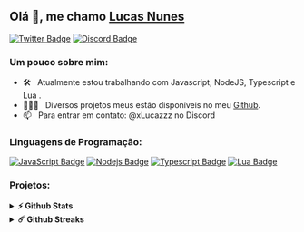 ## Olá 👋, me chamo [Lucas Nunes](https://github.com/xLucazzz/)

[![Twitter Badge](https://img.shields.io/badge/Twitter-1DA1F2?style=flat-square&logo=twitter&logoColor=white)](https://twitter.com/xLucazzzOficial)
[![Discord Badge](https://img.shields.io/badge/Discord-%237289DA.svg?style=flat-square&logo=discord&logoColor=white)](https://discord.gg/stAeSXyWyW)



### Um pouco sobre mim:

- 🛠 &nbsp; Atualmente estou trabalhando com Javascript, NodeJS, Typescript e Lua .
- 👨🏻‍💻 &nbsp; Diversos projetos meus estão disponíveis no meu [Github](https://github.com/xLucazzz).
- 📫 &nbsp; Para entrar em contato: @xLucazzz no Discord

### Linguagens de Programação:

[![JavaScript Badge](https://img.shields.io/badge/JavaScript-F7DF1E?style=flat-square&logo=javascript&logoColor=black)](https://www.javascript.com/)
[![Nodejs Badge](https://img.shields.io/badge/Node.js-43853D?style=flat-square&logo=node.js&logoColor=white)](https://nodejs.org/en/)
[![Typescript Badge](https://img.shields.io/badge/TypeScript-3178C6?logo=TypeScript&logoColor=FFF&style=flat-square)](https://www.typescriptlang.org/)
[![Lua Badge](https://img.shields.io/badge/Lua-2C2D72?style=flat-square&logo=lua&logoColor=white)](https://www.lua.org/)


### Projetos:

<details> 
  <summary><b>⚡ Github Stats</b></summary>

<img height="180em" src="https://github-readme-stats.vercel.app/api?username=xLucazzz&show_icons=true&hide_border=true&&count_private=true&include_all_commits=true&theme=radical" />
<img height="180em" src="https://github-readme-stats.vercel.app/api/top-langs/?username=xLucazzz&exclude_repo=KNN-Image-Classification&show_icons=true&hide_border=true&layout=compact&langs_count=8&theme=radical"/>
</details>

<details> 
  <summary><b>☄️ Github Streaks</b></summary>

<img height="180em" src="https://github-readme-streak-stats.herokuapp.com/?user=xLucazzz&hide_border=true&theme=radical" />
</details>
